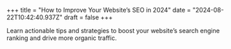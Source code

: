 +++
title = "How to Improve Your Website’s SEO in 2024"
date = "2024-08-22T10:42:40.937Z"
draft = false
+++

  Learn actionable tips and strategies to boost your website’s search engine ranking and drive more organic traffic.
        